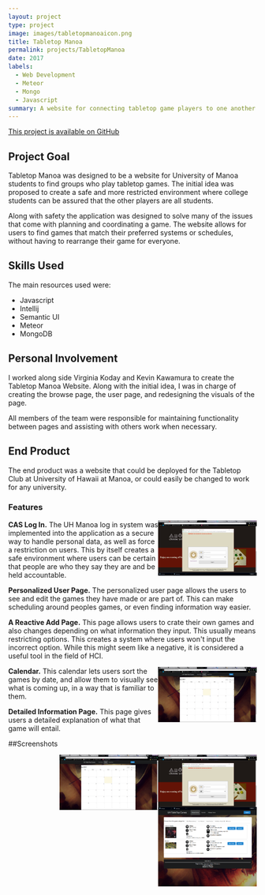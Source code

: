 ```yaml
---
layout: project
type: project
image: images/tabletopmanoaicon.png
title: Tabletop Manoa
permalink: projects/TabletopManoa
date: 2017
labels:
  - Web Development
  - Meteor
  - Mongo
  - Javascript
summary: A website for connecting tabletop game players to one another.  
---
```


[This project is available on GitHub](https://github.com/tabletopmanoa/Tabletop-Manoa-Website)
## Project Goal
  Tabletop Manoa was designed to be a website for University of Manoa students to find groups who play tabletop games. 
  The initial idea was proposed to create a safe and more restricted environment where college students can be assured that the other players are all students. 
  
  Along with safety the application was designed to solve many of the issues that come with planning and coordinating a game. 
  The website allows for users to find games that match their preferred systems or schedules, without having to rearrange their game for everyone.
  

## Skills Used

The main resources used were:
* Javascript
* Intellij
* Semantic UI
* Meteor
* MongoDB

## Personal Involvement
I worked along side Virginia Koday and Kevin Kawamura to create the Tabletop Manoa Website. Along with the initial idea, I was in charge of creating the browse page, the user page, and redesigning the visuals of the page. 

All members of the team were responsible for maintaining functionality between pages and assisting with others work when necessary.

## End Product
The end product was a website that could be deployed for the Tabletop Club at University of Hawaii at Manoa, or could easily be changed to work for any university. 

### Features
  
 <a href="../images/tabletopLogIn.png"><img class="" style="float:right;max-width:200px;" src="../images/tabletopLogIn.png"></a>
 
  **CAS Log In.** The UH Manoa log in system was implemented into the application as a secure way to handle personal data, as well as force a restriction on users. This by itself creates a safe environment where users can be certain that people are who they say they are and be held accountable.
  
  **Personalized User Page.** The personalized user page allows the users to see and edit the games they have made or are part of. This can make scheduling around peoples games, or even finding information way easier.

  **A Reactive Add Page.** This page allows users to crate their own games and also changes depending on what information they input. This usually means restricting options. This creates a system where users won't input the incorrect option. While this might seem like a negative, it is considered a useful tool in the field of HCI. 
  
   <a href="../images/tabletopmanoacal.png"><img class="" style="float:right;max-width:200px;" src="../images/tabletopmanoacal.png"></a>
  
  **Calendar.** This calendar lets users sort the games by date, and allow them to visually see what is coming up, in a way that is familiar to them. 
  
  **Detailed Information Page.** This page gives users a detailed explanation of what that game will entail. 
  
 ##Screenshots
 
  <a href="../images/tabletopLogIn.png"><img class="" style="float:right;max-width:200px;" src="../images/tabletopLogIn.png"></a>
  
   <a href="../images/tabletopmanoacal.png"><img class="" style="float:right;max-width:200px;" src="../images/tabletopmanoacal.png"></a>
  
   <a href="../images/tabletopManoa/browsePage.png"><img class="" style="float:right;max-width:200px;" src="../images/tabletopManoa/browsePage.png"></a>